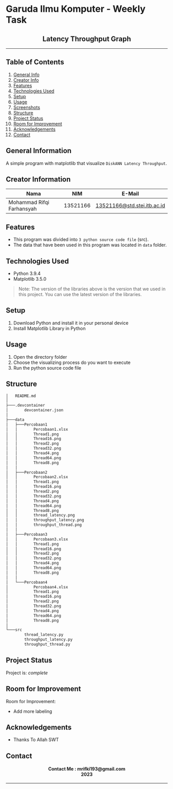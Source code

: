# **Garuda Ilmu Komputer** - Weekly Task
<h2 align="center">
  Latency Throughput Graph<br/>
</h2>
<hr>

## Table of Contents
1. [General Info](#general-information)
2. [Creator Info](#creator-information)
3. [Features](#features)
4. [Technologies Used](#technologies-used)
5. [Setup](#setup)
6. [Usage](#usage)
7. [Screenshots](#screenshots)
7. [Structure](#structure)
8. [Project Status](#project-status)
9. [Room for Improvement](#room-for-improvement)
10. [Acknowledgements](#acknowledgements)
11. [Contact](#contact)

<a name="general-information"></a>

## General Information
A simple program with matplotlib that visualize `DiskANN Latency Throughput`.

<a name="creator-information"></a>

## Creator Information

| Nama                        | NIM      | E-Mail                      |
| --------------------------- | -------- | --------------------------- |
| Mohammad Rifqi Farhansyah   | 13521166 | 13521166@std.stei.itb.ac.id |

<a name="features"></a>

## Features
- This program was divided into `3 python source code file` (src).
- The data that have been used in this program was located in `data` folder.

<a name="technologies-used"></a>

## Technologies Used
- Python 3.9.4
- Matplotlib 3.5.0

> Note: The version of the libraries above is the version that we used in this project. You can use the latest version of the libraries.

<a name="setup"></a>

## Setup 
1. Download Python and install it in your personal device
2. Install Matplotlib Library in Python

<a name="usage"></a>

## Usage
1. Open the directory folder
2. Choose the visualizing process do you want to execute
3. Run the python source code file

<a name="structure"></a>

## Structure
```bash
│   README.md
│
├───.devcontainer
│       devcontainer.json
│
├───data
│   ├───Percobaan1
│   │       Percobaan1.xlsx
│   │       Thread1.png
│   │       Thread16.png
│   │       Thread2.png
│   │       Thread32.png
│   │       Thread4.png
│   │       Thread64.png
│   │       Thread8.png
│   │
│   ├───Percobaan2
│   │       Percobaan2.xlsx
│   │       Thread1.png
│   │       Thread16.png
│   │       Thread2.png
│   │       Thread32.png
│   │       Thread4.png
│   │       Thread64.png
│   │       Thread8.png
│   │       thread_latency.png
│   │       throughput_latency.png
│   │       throughput_thread.png
│   │
│   ├───Percobaan3
│   │       Percobaan3.xlsx
│   │       Thread1.png
│   │       Thread16.png
│   │       Thread2.png
│   │       Thread32.png
│   │       Thread4.png
│   │       Thread64.png
│   │       Thread8.png
│   │
│   └───Percobaan4
│           Percobaan4.xlsx
│           Thread1.png
│           Thread16.png
│           Thread2.png
│           Thread32.png
│           Thread4.png
│           Thread64.png
│           Thread8.png
│
└───src
        thread_latency.py
        throughput_latency.py
        throughput_thread.py
```

<a name="project-status">

## Project Status
Project is: _complete_

<a name="room-for-improvement">

## Room for Improvement
Room for Improvement:
- Add more labeling

<a name="acknowledgements">

## Acknowledgements
- Thanks To Allah SWT

<a name="contact"></a>

## Contact
<h4 align="center">
  Contact Me : mrifki193@gmail.com<br/>
  2023
</h4>
<hr>